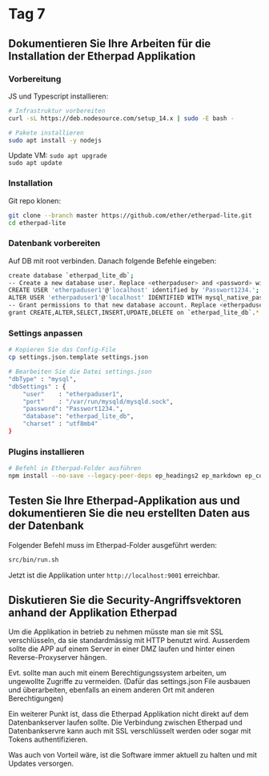 # Tag 7

## Dokumentieren Sie Ihre Arbeiten für die Installation der Etherpad Applikation

### Vorbereitung

JS und Typescript installieren:

```bash
# Infrastruktur vorbereiten
curl -sL https://deb.nodesource.com/setup_14.x | sudo -E bash -

# Pakete installieren
sudo apt install -y nodejs
```

Update VM:
`sudo apt upgrade`  
`sudo apt update`  

### Installation

Git repo klonen:

```bash
git clone --branch master https://github.com/ether/etherpad-lite.git
cd etherpad-lite
```

### Datenbank vorbereiten

Auf DB mit root verbinden. Danach folgende Befehle eingeben:

```bash
create database `etherpad_lite_db`;
-- Create a new database user. Replace <etherpaduser> and <password> with your own values. 
CREATE USER 'etherpaduser1'@'localhost' identified by 'Passwort1234.';
ALTER USER 'etherpaduser1'@'localhost' IDENTIFIED WITH mysql_native_password BY 'Passwort1234.';
-- Grant permissions to that new database account. Replace <etherpaduser> with your own value from above step. 
grant CREATE,ALTER,SELECT,INSERT,UPDATE,DELETE on `etherpad_lite_db`.* to 'etherpaduser1'@'localhost';
```

### Settings anpassen

```bash
# Kopieren Sie das Config-File
cp settings.json.template settings.json

# Bearbeiten Sie die Datei settings.json
"dbType" : "mysql",
"dbSettings" : {
    "user"    : "etherpaduser1",
    "port"    : "/var/run/mysqld/mysqld.sock",
    "password": "Passwort1234.",
    "database": "etherpad_lite_db",
    "charset" : "utf8mb4"
}
```

### Plugins installieren

```bash
# Befehl in Etherpad-Folder ausführen
npm install --no-save --legacy-peer-deps ep_headings2 ep_markdown ep_comments_page ep_align ep_font_color ep_webrtc ep_embedded_hyperlinks2
```

## Testen Sie Ihre Etherpad-Applikation aus und dokumentieren Sie die neu erstellten Daten aus der Datenbank

Folgender Befehl muss im Etherpad-Folder ausgeführt werden:

```bash
src/bin/run.sh
```

Jetzt ist die Applikation unter `http://localhost:9001` erreichbar.

## Diskutieren Sie die Security-Angriffsvektoren anhand der Applikation Etherpad

Um die Applikation in betrieb zu nehmen müsste man sie mit SSL verschlüsseln, da sie standardmässig mit HTTP benutzt wird.
Ausserdem sollte die APP auf einem Server in einer DMZ laufen und hinter einen Reverse-Proxyserver hängen.

Evt. sollte man auch mit einem Berechtigungssystem arbeiten, um ungewollte Zugriffe zu vermeiden. (Dafür das settings.json File ausbauen und überarbeiten, ebenfalls an einem anderen Ort mit anderen Berechtigungen)

Ein weiterer Punkt ist, dass die Etherpad Applikation nicht direkt auf dem Datenbankserver laufen sollte. Die Verbindung zwischen Etherpad und Datenbankservre kann auch mit SSL verschlüsselt werden oder sogar mit Tokens authentifizieren.

Was auch von Vorteil wäre, ist die Software immer aktuell zu halten und mit Updates versorgen.
